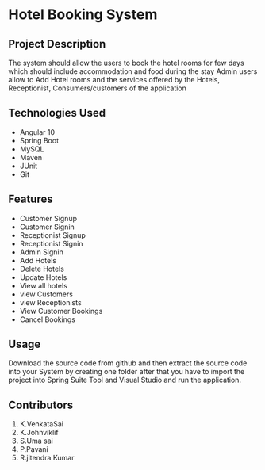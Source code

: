 <h1>Hotel Booking System</h1>
<h2>Project Description</h2>
The system should allow the users to book the hotel rooms for few days which should include accommodation and food during the stay Admin users allow to Add Hotel rooms and the services offered by the Hotels, Receptionist, Consumers/customers of the application
<h2>Technologies Used</h2>
<ul>
<li>Angular 10</li>
<li>Spring Boot</li>
<li>MySQL</li>
<li>Maven</li>
<li> JUnit</li>
<li>Git</li>
</ul>
<h2>Features</h2>
<ul>
<li>Customer Signup</li>
<li>Customer Signin</li>
<li>Receptionist Signup</li>
<li>Receptionist Signin</li>
<li>Admin Signin</li>
<li>Add Hotels</li>
<li>Delete Hotels</li>
<li>Update Hotels</li>
<li>View all hotels</li>
<li>view Customers</li>
<li>view Receptionists</li>
<li>View Customer Bookings</li>
<li>Cancel Bookings</li>
</ul>
<h2>Usage</h2>
Download the source code from github and then extract the source code into your System by creating one folder after that you have to import the project into Spring Suite Tool and Visual Studio and run the application.
<h2>Contributors</h2>
<ol>
<li>K.VenkataSai</li>
  <li>K.Johnviklif</li>
<li>S.Uma sai</li>
<li>P.Pavani</li>
<li>R.jitendra Kumar</li>
<ol>
